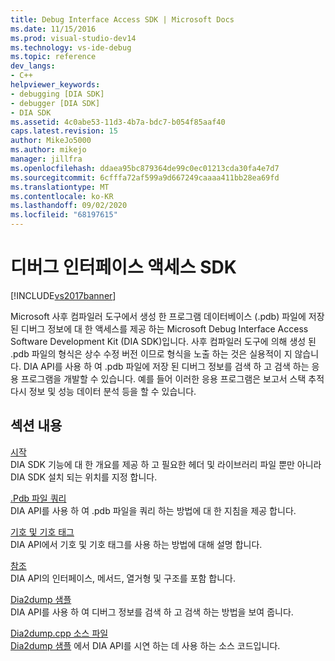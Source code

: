 ```yaml
---
title: Debug Interface Access SDK | Microsoft Docs
ms.date: 11/15/2016
ms.prod: visual-studio-dev14
ms.technology: vs-ide-debug
ms.topic: reference
dev_langs:
- C++
helpviewer_keywords:
- debugging [DIA SDK]
- debugger [DIA SDK]
- DIA SDK
ms.assetid: 4c0abe53-11d3-4b7a-bdc7-b054f85aaf40
caps.latest.revision: 15
author: MikeJo5000
ms.author: mikejo
manager: jillfra
ms.openlocfilehash: ddaea95bc879364de99c0ec01213cda30fa4e7d7
ms.sourcegitcommit: 6cfffa72af599a9d667249caaaa411bb28ea69fd
ms.translationtype: MT
ms.contentlocale: ko-KR
ms.lasthandoff: 09/02/2020
ms.locfileid: "68197615"
---
```

# <a name="debug-interface-access-sdk"></a>디버그 인터페이스 액세스 SDK
[!INCLUDE[vs2017banner](../../includes/vs2017banner.md)]

Microsoft 사후 컴파일러 도구에서 생성 한 프로그램 데이터베이스 (.pdb) 파일에 저장 된 디버그 정보에 대 한 액세스를 제공 하는 Microsoft Debug Interface Access Software Development Kit (DIA SDK)입니다. 사후 컴파일러 도구에 의해 생성 된 .pdb 파일의 형식은 상수 수정 버전 이므로 형식을 노출 하는 것은 실용적이 지 않습니다. DIA API를 사용 하 여 .pdb 파일에 저장 된 디버그 정보를 검색 하 고 검색 하는 응용 프로그램을 개발할 수 있습니다. 예를 들어 이러한 응용 프로그램은 보고서 스택 추적 다시 정보 및 성능 데이터 분석 등을 할 수 있습니다.  
  
## <a name="in-this-section"></a>섹션 내용  
 [시작](../../debugger/debug-interface-access/getting-started-debug-interface-access-sdk.md)  
 DIA SDK 기능에 대 한 개요를 제공 하 고 필요한 헤더 및 라이브러리 파일 뿐만 아니라 DIA SDK 설치 되는 위치를 지정 합니다.  
  
 [.Pdb 파일 쿼리](../../debugger/debug-interface-access/querying-the-dot-pdb-file.md)  
 DIA API를 사용 하 여 .pdb 파일을 쿼리 하는 방법에 대 한 지침을 제공 합니다.  
  
 [기호 및 기호 태그](../../debugger/debug-interface-access/symbols-and-symbol-tags.md)  
 DIA API에서 기호 및 기호 태그를 사용 하는 방법에 대해 설명 합니다.  
  
 [참조](../../debugger/debug-interface-access/debug-interface-access-sdk-reference.md)  
 DIA API의 인터페이스, 메서드, 열거형 및 구조를 포함 합니다.  
  
 [Dia2dump 샘플](../../debugger/debug-interface-access/dia2dump-sample.md)  
 DIA API를 사용 하 여 디버그 정보를 검색 하 고 검색 하는 방법을 보여 줍니다.  
  
 [Dia2dump.cpp 소스 파일](../../debugger/debug-interface-access/dia2dump-cpp-source-file.md)  
 [Dia2dump 샘플](../../debugger/debug-interface-access/dia2dump-sample.md) 에서 DIA API를 시연 하는 데 사용 하는 소스 코드입니다.
